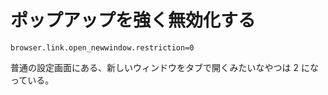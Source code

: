 # ポップアップを強く無効化する

```
browser.link.open_newwindow.restriction=0
```

普通の設定画面にある、新しいウィンドウをタブで開くみたいなやつは 2 になっている。
